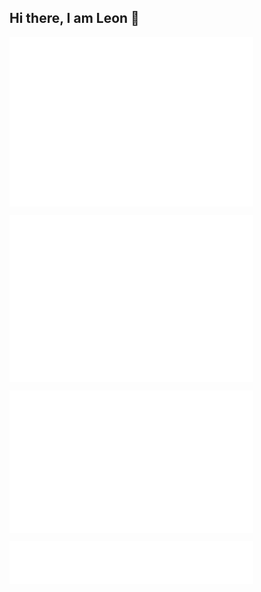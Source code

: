 ## Hi there, I am Leon 👋

<div style="display: flex; flex-wrap: wrap; justify-content: space-between; align-items: flex-start; max-width: 800px; margin: auto;">
  <a href="#"><img style="margin-bottom: 10px;" width="390" alt="🦑" src="/github-metrics.svg"></a>
  <a href="#"><img style="margin-bottom: 10px;" width="390" alt="🦑" src="/metrics.plugin.isocalendar.svg"></a>
  <a href="#"><img style="margin-bottom: 10px;" width="390" alt="🦑" src="/metrics.plugin.habits.charts.svg"></a>
  <a href="#"><img style="margin-bottom: 10px;" width="390" alt="🦑" src="/metrics.plugin.languages.svg"></a>
</div>

